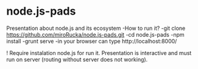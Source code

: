 node.js-pads
============

Presentation about node.js and its ecosystem
-How to run it?
-git clone https://github.com/miroRucka/node.js-pads.git
-cd node.js-pads
-npm install
-grunt serve
-in your browser can type http://localhost:8000/

! Require instalation node.js for run it. Presentation is interactive and must run on server (routing without server does not working).
